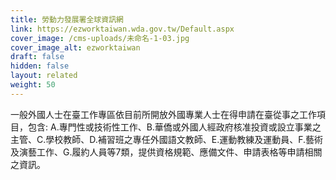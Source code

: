 ```yaml
---
title: 勞動力發展署全球資訊網
link: https://ezworktaiwan.wda.gov.tw/Default.aspx
cover_image: /cms-uploads/未命名-1-03.jpg
cover_image_alt: ezworktaiwan
draft: false
hidden: false
layout: related
weight: 50
---
```

一般外國人士在臺工作專區依目前所開放外國專業人士在得申請在臺從事之工作項目，包含: A.專門性或技術性工作、B.華僑或外國人經政府核准投資或設立事業之主管、C.學校教師、D.補習班之專任外國語文教師、E.運動教練及運動員、F.藝術及演藝工作、G.履約人員等7類，提供資格規範、應備文件、申請表格等申請相關之資訊。
